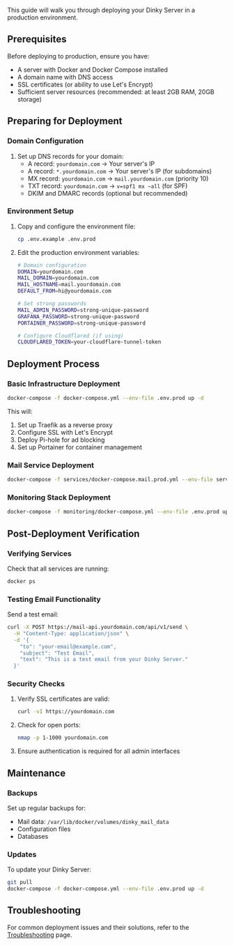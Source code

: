 This guide will walk you through deploying your Dinky Server in a production environment.

## Prerequisites

Before deploying to production, ensure you have:

- A server with Docker and Docker Compose installed
- A domain name with DNS access
- SSL certificates (or ability to use Let's Encrypt)
- Sufficient server resources (recommended: at least 2GB RAM, 20GB storage)

## Preparing for Deployment

### Domain Configuration

1. Set up DNS records for your domain:
   - A record: `yourdomain.com` → Your server's IP
   - A record: `*.yourdomain.com` → Your server's IP (for subdomains)
   - MX record: `yourdomain.com` → `mail.yourdomain.com` (priority 10)
   - TXT record: `yourdomain.com` → `v=spf1 mx ~all` (for SPF)
   - DKIM and DMARC records (optional but recommended)

### Environment Setup

1. Copy and configure the environment file:
   ```bash
   cp .env.example .env.prod
   ```

2. Edit the production environment variables:
   ```bash
   # Domain configuration
   DOMAIN=yourdomain.com
   MAIL_DOMAIN=yourdomain.com
   MAIL_HOSTNAME=mail.yourdomain.com
   DEFAULT_FROM=hi@yourdomain.com
   
   # Set strong passwords
   MAIL_ADMIN_PASSWORD=strong-unique-password
   GRAFANA_PASSWORD=strong-unique-password
   PORTAINER_PASSWORD=strong-unique-password
   
   # Configure Cloudflared (if using)
   CLOUDFLARED_TOKEN=your-cloudflare-tunnel-token
   ```

## Deployment Process

### Basic Infrastructure Deployment

```bash
docker-compose -f docker-compose.yml --env-file .env.prod up -d
```

This will:
1. Set up Traefik as a reverse proxy
2. Configure SSL with Let's Encrypt
3. Deploy Pi-hole for ad blocking
4. Set up Portainer for container management

### Mail Service Deployment

```bash
docker-compose -f services/docker-compose.mail.prod.yml --env-file services/.env.mail.prod up -d
```

### Monitoring Stack Deployment

```bash
docker-compose -f monitoring/docker-compose.yml --env-file .env.prod up -d
```

## Post-Deployment Verification

### Verifying Services

Check that all services are running:
```bash
docker ps
```

### Testing Email Functionality

Send a test email:
```bash
curl -X POST https://mail-api.yourdomain.com/api/v1/send \
  -H "Content-Type: application/json" \
  -d '{
    "to": "your-email@example.com",
    "subject": "Test Email",
    "text": "This is a test email from your Dinky Server."
  }'
```

### Security Checks

1. Verify SSL certificates are valid:
   ```bash
   curl -vI https://yourdomain.com
   ```

2. Check for open ports:
   ```bash
   nmap -p 1-1000 yourdomain.com
   ```

3. Ensure authentication is required for all admin interfaces

## Maintenance

### Backups

Set up regular backups for:
- Mail data: `/var/lib/docker/volumes/dinky_mail_data`
- Configuration files
- Databases

### Updates

To update your Dinky Server:

```bash
git pull
docker-compose -f docker-compose.yml --env-file .env.prod up -d
```

## Troubleshooting

For common deployment issues and their solutions, refer to the [Troubleshooting](Troubleshooting) page. 